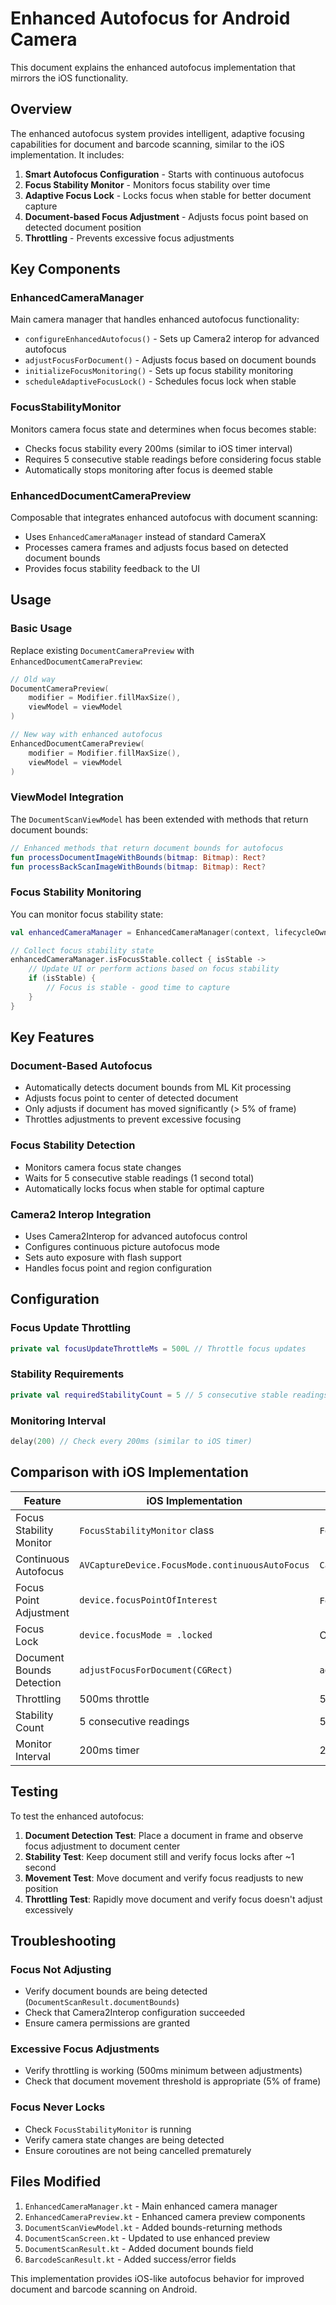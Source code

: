 # Enhanced Autofocus for Android Camera

This document explains the enhanced autofocus implementation that mirrors the iOS functionality.

## Overview

The enhanced autofocus system provides intelligent, adaptive focusing capabilities for document and barcode scanning, similar to the iOS implementation. It includes:

1. **Smart Autofocus Configuration** - Starts with continuous autofocus
2. **Focus Stability Monitor** - Monitors focus stability over time  
3. **Adaptive Focus Lock** - Locks focus when stable for better document capture
4. **Document-based Focus Adjustment** - Adjusts focus point based on detected document position
5. **Throttling** - Prevents excessive focus adjustments

## Key Components

### EnhancedCameraManager
Main camera manager that handles enhanced autofocus functionality:
- `configureEnhancedAutofocus()` - Sets up Camera2 interop for advanced autofocus
- `adjustFocusForDocument()` - Adjusts focus based on document bounds
- `initializeFocusMonitoring()` - Sets up focus stability monitoring
- `scheduleAdaptiveFocusLock()` - Schedules focus lock when stable

### FocusStabilityMonitor
Monitors camera focus state and determines when focus becomes stable:
- Checks focus stability every 200ms (similar to iOS timer interval)
- Requires 5 consecutive stable readings before considering focus stable
- Automatically stops monitoring after focus is deemed stable

### EnhancedDocumentCameraPreview
Composable that integrates enhanced autofocus with document scanning:
- Uses `EnhancedCameraManager` instead of standard CameraX
- Processes camera frames and adjusts focus based on detected document bounds
- Provides focus stability feedback to the UI

## Usage

### Basic Usage
Replace existing `DocumentCameraPreview` with `EnhancedDocumentCameraPreview`:

```kotlin
// Old way
DocumentCameraPreview(
    modifier = Modifier.fillMaxSize(),
    viewModel = viewModel
)

// New way with enhanced autofocus
EnhancedDocumentCameraPreview(
    modifier = Modifier.fillMaxSize(),
    viewModel = viewModel
)
```

### ViewModel Integration
The `DocumentScanViewModel` has been extended with methods that return document bounds:

```kotlin
// Enhanced methods that return document bounds for autofocus
fun processDocumentImageWithBounds(bitmap: Bitmap): Rect?
fun processBackScanImageWithBounds(bitmap: Bitmap): Rect?
```

### Focus Stability Monitoring
You can monitor focus stability state:

```kotlin
val enhancedCameraManager = EnhancedCameraManager(context, lifecycleOwner)

// Collect focus stability state
enhancedCameraManager.isFocusStable.collect { isStable ->
    // Update UI or perform actions based on focus stability
    if (isStable) {
        // Focus is stable - good time to capture
    }
}
```

## Key Features

### Document-Based Autofocus
- Automatically detects document bounds from ML Kit processing
- Adjusts focus point to center of detected document
- Only adjusts if document has moved significantly (> 5% of frame)
- Throttles adjustments to prevent excessive focusing

### Focus Stability Detection
- Monitors camera focus state changes
- Waits for 5 consecutive stable readings (1 second total)
- Automatically locks focus when stable for optimal capture

### Camera2 Interop Integration
- Uses Camera2Interop for advanced autofocus control
- Configures continuous picture autofocus mode
- Sets auto exposure with flash support
- Handles focus point and region configuration

## Configuration

### Focus Update Throttling
```kotlin
private val focusUpdateThrottleMs = 500L // Throttle focus updates
```

### Stability Requirements
```kotlin
private val requiredStabilityCount = 5 // 5 consecutive stable readings
```

### Monitoring Interval
```kotlin
delay(200) // Check every 200ms (similar to iOS timer)
```

## Comparison with iOS Implementation

| Feature | iOS Implementation | Android Implementation |
|---------|-------------------|----------------------|
| Focus Stability Monitor | `FocusStabilityMonitor` class | `FocusStabilityMonitor` class |
| Continuous Autofocus | `AVCaptureDevice.FocusMode.continuousAutoFocus` | `CaptureRequest.CONTROL_AF_MODE_CONTINUOUS_PICTURE` |
| Focus Point Adjustment | `device.focusPointOfInterest` | `FocusMeteringAction` with `MeteringPoint` |
| Focus Lock | `device.focusMode = .locked` | Camera zoom lock (Camera2 limitation) |
| Document Bounds Detection | `adjustFocusForDocument(CGRect)` | `adjustFocusForDocument(Rect, Int, Int)` |
| Throttling | 500ms throttle | 500ms throttle |
| Stability Count | 5 consecutive readings | 5 consecutive readings |
| Monitor Interval | 200ms timer | 200ms coroutine delay |

## Testing

To test the enhanced autofocus:

1. **Document Detection Test**: Place a document in frame and observe focus adjustment to document center
2. **Stability Test**: Keep document still and verify focus locks after ~1 second
3. **Movement Test**: Move document and verify focus readjusts to new position
4. **Throttling Test**: Rapidly move document and verify focus doesn't adjust excessively

## Troubleshooting

### Focus Not Adjusting
- Verify document bounds are being detected (`DocumentScanResult.documentBounds`)
- Check that Camera2Interop configuration succeeded
- Ensure camera permissions are granted

### Excessive Focus Adjustments
- Verify throttling is working (500ms minimum between adjustments)
- Check that document movement threshold is appropriate (5% of frame)

### Focus Never Locks
- Check `FocusStabilityMonitor` is running
- Verify camera state changes are being detected
- Ensure coroutines are not being cancelled prematurely

## Files Modified

1. `EnhancedCameraManager.kt` - Main enhanced camera manager
2. `EnhancedCameraPreview.kt` - Enhanced camera preview components
3. `DocumentScanViewModel.kt` - Added bounds-returning methods
4. `DocumentScanScreen.kt` - Updated to use enhanced preview
5. `DocumentScanResult.kt` - Added document bounds field
6. `BarcodeScanResult.kt` - Added success/error fields

This implementation provides iOS-like autofocus behavior for improved document and barcode scanning on Android.